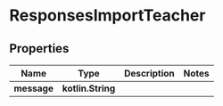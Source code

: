 
# ResponsesImportTeacher

## Properties
| Name | Type | Description | Notes |
| ------------ | ------------- | ------------- | ------------- |
| **message** | **kotlin.String** |  |  |



